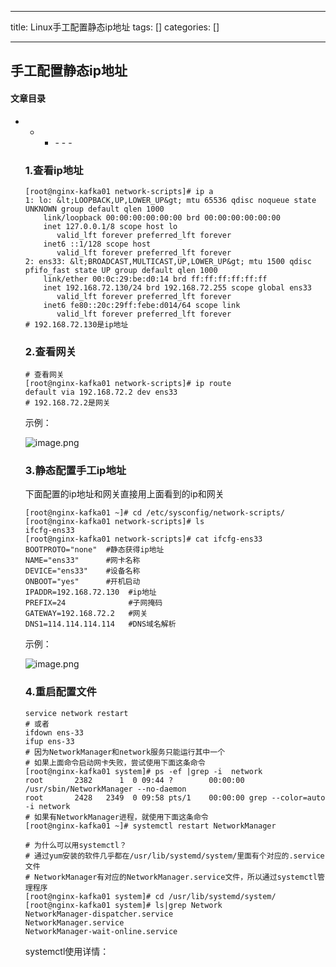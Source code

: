 
--- 
title:  Linux手工配置静态ip地址 
tags: []
categories: [] 

---
## 手工配置静态ip地址



#### 文章目录
- - <ul><li>- - - 


### 1.查看ip地址

```
[root@nginx-kafka01 network-scripts]# ip a
1: lo: &lt;LOOPBACK,UP,LOWER_UP&gt; mtu 65536 qdisc noqueue state UNKNOWN group default qlen 1000
    link/loopback 00:00:00:00:00:00 brd 00:00:00:00:00:00
    inet 127.0.0.1/8 scope host lo
       valid_lft forever preferred_lft forever
    inet6 ::1/128 scope host 
       valid_lft forever preferred_lft forever
2: ens33: &lt;BROADCAST,MULTICAST,UP,LOWER_UP&gt; mtu 1500 qdisc pfifo_fast state UP group default qlen 1000
    link/ether 00:0c:29:be:d0:14 brd ff:ff:ff:ff:ff:ff
    inet 192.168.72.130/24 brd 192.168.72.255 scope global ens33
       valid_lft forever preferred_lft forever
    inet6 fe80::20c:29ff:febe:d014/64 scope link 
       valid_lft forever preferred_lft forever
# 192.168.72.130是ip地址

```

### 2.查看网关

```
# 查看网关
[root@nginx-kafka01 network-scripts]# ip route
default via 192.168.72.2 dev ens33 
# 192.168.72.2是网关

```

示例：

<img src="https://img-blog.csdnimg.cn/img_convert/7afcb02797f0a0f774cbc86bc051dc53.png" alt="image.png">

### 3.静态配置手工ip地址

下面配置的ip地址和网关直接用上面看到的ip和网关

```
[root@nginx-kafka01 ~]# cd /etc/sysconfig/network-scripts/
[root@nginx-kafka01 network-scripts]# ls
ifcfg-ens33  
[root@nginx-kafka01 network-scripts]# cat ifcfg-ens33 
BOOTPROTO="none"  #静态获得ip地址
NAME="ens33"      #网卡名称
DEVICE="ens33"    #设备名称
ONBOOT="yes"      #开机启动
IPADDR=192.168.72.130  #ip地址
PREFIX=24              #子网掩码
GATEWAY=192.168.72.2   #网关
DNS1=114.114.114.114   #DNS域名解析

```

示例：

<img src="https://img-blog.csdnimg.cn/img_convert/97c9ec9b14f7019d8e8370e394c2297c.png" alt="image.png">

### 4.重启配置文件

```
service network restart
# 或者
ifdown ens-33
ifup ens-33
# 因为NetworkManager和network服务只能运行其中一个
# 如果上面命令启动网卡失败，尝试使用下面这条命令
[root@nginx-kafka01 system]# ps -ef |grep -i  network
root       2382      1  0 09:44 ?        00:00:00 /usr/sbin/NetworkManager --no-daemon
root       2428   2349  0 09:58 pts/1    00:00:00 grep --color=auto -i network
# 如果有NetworkManager进程，就使用下面这条命令
[root@nginx-kafka01 ~]# systemctl restart NetworkManager

# 为什么可以用systemctl？
# 通过yum安装的软件几乎都在/usr/lib/systemd/system/里面有个对应的.service文件
# NetworkManager有对应的NetworkManager.service文件，所以通过systemctl管理程序
[root@nginx-kafka01 system]# cd /usr/lib/systemd/system/
[root@nginx-kafka01 system]# ls|grep Network
NetworkManager-dispatcher.service
NetworkManager.service
NetworkManager-wait-online.service

```

systemctl使用详情：
